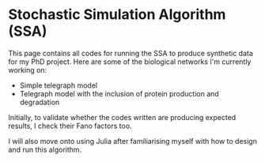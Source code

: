 # Stochastic Simulation Algorithm (SSA)

This page contains all codes for running the SSA to produce synthetic data for my PhD project. Here are some of the biological networks I'm currently working on:

- Simple telegraph model
- Telegraph model with the inclusion of protein production and degradation

Initially, to validate whether the codes written are producing expected results, I check their Fano factors too.

I will also move onto using Julia after familiarising myself with how to design and run this algorithm.
